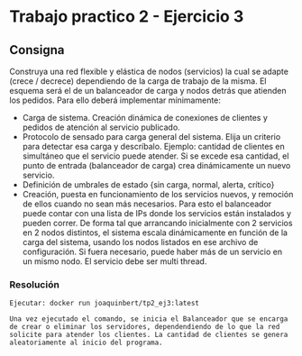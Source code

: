 # Trabajo practico 2 - Ejercicio 3

## Consigna 
Construya una red flexible y elástica de nodos (servicios) la cual se adapte (crece /
decrece) dependiendo de la carga de trabajo de la misma. El esquema será el de un
balanceador de carga y nodos detrás que atienden los pedidos. Para ello deberá
implementar mínimamente:

  - Carga de sistema. Creación dinámica de conexiones de clientes y pedidos de
    atención al servicio publicado.
  - Protocolo de sensado para carga general del sistema. Elija un criterio para
    detectar esa carga y descríbalo. Ejemplo: cantidad de clientes en simultáneo que
    el servicio puede atender. Si se excede esa cantidad, el punto de entrada
    (balanceador de carga) crea dinámicamente un nuevo servicio.
  - Definición de umbrales de estado {sin carga, normal, alerta, crítico}
  - Creación, puesta en funcionamiento de los servicios nuevos, y remoción de ellos
    cuando no sean más necesarios. Para esto el balanceador puede contar con
    una lista de IPs donde los servicios están instalados y pueden correr. De forma
    tal que arrancando inicialmente con 2 servicios en 2 nodos distintos, el sistema
    escala dinámicamente en función de la carga del sistema, usando los nodos
    listados en ese archivo de configuración. Si fuera necesario, puede haber más
    de un servicio en un mismo nodo. El servicio debe ser multi thread.




### Resolución
    Ejecutar: docker run joaquinbert/tp2_ej3:latest

    Una vez ejecutado el comando, se inicia el Balanceador que se encarga de crear o eliminar los servidores, dependendiendo de lo que la red solicite para atender los clientes. La cantidad de clientes se genera aleatoriamente al inicio del programa.
